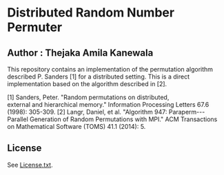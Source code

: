 # Distributed Random Number Permuter
## Author : Thejaka Amila Kanewala

This repository contains an implementation of the permutation algorithm described P. Sanders [1] 
for a distributed setting. This is a direct implementation based on the 
algorithm described in [2].

[1] Sanders, Peter. "Random permutations on distributed, \
external and hierarchical memory." Information Processing Letters 67.6 (1998): 305-309.
[2] Langr, Daniel, et al. "Algorithm 947: Paraperm---Parallel Generation of 
Random Permutations with MPI." ACM Transactions on Mathematical Software (TOMS) 41.1 (2014): 5.

## License

See [License.txt]().

